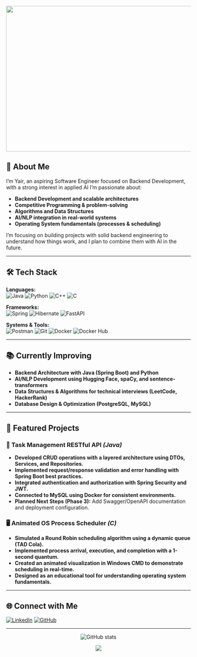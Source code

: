 <!-- Banner -->
<p align="center">
  <img width="1584" height="396" alt="Black and Yellow Web Developer LinkedIn Banner (1)" src="https://github.com/user-attachments/assets/efc99114-795a-4fc0-853f-0b247ff9b25e" />
</p>

## 🎯 About Me
I’m Yair, an aspiring Software Engineer focused on Backend Development, with a strong interest in applied AI
I’m passionate about:
- **Backend Development and scalable architectures**
- **Competitive Programming & problem-solving**
- **Algorithms and Data Structures**
- **AI/NLP integration in real-world systems**
- **Operating System fundamentals (processes & scheduling)**

I’m focusing on building projects with solid backend engineering to understand how things work, and I plan to combine them with AI in the future.

---

## 🛠️ Tech Stack

**Languages:**  
![Java](https://img.shields.io/badge/Java-orange)
![Python](https://img.shields.io/badge/Python-C7BA3C?logo=python)
![C++](https://img.shields.io/badge/C++-00599C?logo=cplusplus&logoColor=white)
![C](https://img.shields.io/badge/C-00599C?logo=c&logoColor=white)


**Frameworks:**  
![Spring](https://img.shields.io/badge/Spring-BFE8A2?logo=spring)
![Hibernate](https://img.shields.io/badge/Hibernate-C6CFC6?logo=hibernate)
![FastAPI](https://img.shields.io/badge/FastAPI-D9E889?logo=fastapi)

**Systems & Tools:**  
![Postman](https://img.shields.io/badge/Postman-F2E5A5?logo=postman)
![Git](https://img.shields.io/badge/Git-F05032?logo=git&logoColor=white)
![Docker](https://img.shields.io/badge/Docker-2496ED?logo=docker&logoColor=white)
![Docker Hub](https://img.shields.io/badge/Docker%20Hub-2496ED?logo=docker&logoColor=white)

---

## 📚 Currently Improving
- **Backend Architecture with Java (Spring Boot) and Python**
- **AI/NLP Development using Hugging Face, spaCy, and sentence-transformers**
- **Data Structures & Algorithms for technical interviews (LeetCode, HackerRank)**
- **Database Design & Optimization (PostgreSQL, MySQL)**

---

## 📌 Featured Projects

### 🚀 Task Management RESTful API *(Java)*
- **Developed CRUD operations with a layered architecture using DTOs, Services, and Repositories.**
- **Implemented request/response validation and error handling with Spring Boot best practices.**
- **Integrated authentication and authorization with Spring Security and JWT.**
- **Connected to MySQL using Docker for consistent environments.**
- **Planned Next Steps (Phase 3):** Add Swagger/OpenAPI documentation and deployment configuration.

### 🖥️ Animated OS Process Scheduler *(C)*
- **Simulated a Round Robin scheduling algorithm using a dynamic queue (TAD Cola).**
- **Implemented process arrival, execution, and completion with a 1-second quantum.**
- **Created an animated visualization in Windows CMD to demonstrate scheduling in real-time.**
- **Designed as an educational tool for understanding operating system fundamentals.**

---

## 🌐 Connect with Me
[![LinkedIn](https://img.shields.io/badge/LinkedIn-Profile-blue)](https://linkedin.com/in/yair-arciniega-58b909257) 
[![GitHub](https://img.shields.io/badge/GitHub-Follow-black)](https://github.com/gameShark1610)

---

<p align="center">
  <img src="https://github-readme-stats.vercel.app/api?username=gameShark1610&show_icons=true&theme=tokyonight" alt="GitHub stats" />
</p>

<p align="center">
  <img src="https://capsule-render.vercel.app/api?type=wave&color=gradient&height=100&section=footer" />
</p>
